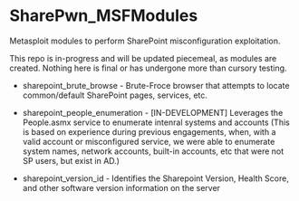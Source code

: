 # SharePwn_MSFModules
Metasploit modules to perform SharePoint misconfiguration exploitation.

This repo is in-progress and will be updated piecemeal, as modules are created.
Nothing here is final or has undergone more than cursory testing.

* sharepoint_brute_browse - Brute-Froce browser that attempts to locate common/default SharePoint pages, services, etc.

* sharepoint_people_enumeration - [IN-DEVELOPMENT] Leverages the People.asmx service to enumerate intenral systems and accounts
(This is based on experience during previous engagements, when, with a valid account or misconfigured service, we were able to enumerate system names, network accounts, built-in accounts, etc that were not SP users, but exist in AD.)

* sharepoint_version_id - Identifies the Sharepoint Version, Health Score, and other software version information on the server


